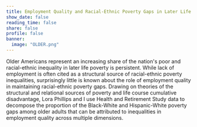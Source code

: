 ```yaml
---
title: Employment Quality and Racial-Ethnic Poverty Gaps in Later Life
show_date: false
reading_time: false
share: false
profile: false
banner:
  image: "OLDER.png"
---
```


Older Americans represent an increasing share of the nation's poor and racial-ethnic inequality in later life poverty is persistent. While lack of employment is often cited as a structural source of racial-ethnic poverty inequalities, surprisingly little is known about the role of employment quality in maintaining racial-ethnic poverty gaps. Drawing on theories of the structural and relational sources of poverty and life course cumulative disadvantage, Lora Phillips and I use Health and Retirement Study data to decompose the proportion of the Black-White and Hispanic-White poverty gaps among older adults that can be attributed to inequalities in employment quality across multiple dimensions.
